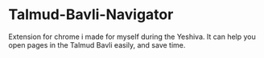# Talmud-Bavli-Navigator
Extension for chrome i made for myself during the Yeshiva. It can help you open pages in the Talmud Bavli easily, and save time. 
